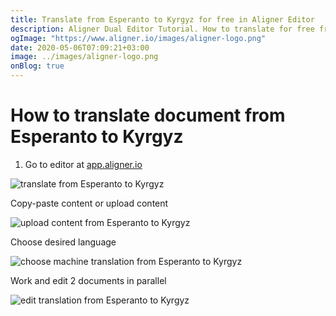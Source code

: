 ```yaml
---
title: Translate from Esperanto to Kyrgyz for free in Aligner Editor
description: Aligner Dual Editor Tutorial. How to translate for free from Esperanto to Kyrgyz. Aligner is multilingual document management platform. 
ogImage: "https://www.aligner.io/images/aligner-logo.png"
date: 2020-05-06T07:09:21+03:00
image: ../images/aligner-logo.png
onBlog: true
---
```


# How to translate document from Esperanto to Kyrgyz

1. Go to editor at [app.aligner.io](https://app.aligner.io "Aligner App web page")

![translate from Esperanto to Kyrgyz](../aligner-blank-editor.png "translate from Esperanto to Kyrgyz")

Copy-paste content or upload content

![upload content from Esperanto to Kyrgyz](../aligner-uploaded-document.png "upload content from Esperanto to Kyrgyz")

Choose desired language

![choose machine translation from Esperanto to Kyrgyz](../aligner-language-dropdown.png "choose machine translation from Esperanto to Kyrgyz")

Work and edit 2 documents in parallel

![edit translation from Esperanto to Kyrgyz](../aligner-double-sitded-editor.png "edit translation from Esperanto to Kyrgyz")

